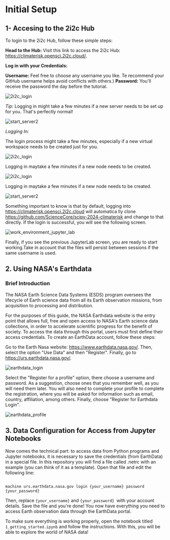 # Initial Setup 

## 1- Accesing to the 2i2c Hub
To login to the 2i2c Hub, follow these simple steps:

**Head to the Hub:** Visit this link to access the 2i2c Hub: https://climaterisk.opensci.2i2c.cloud/.

**Log in with your Credentials:**

**Username:** Feel free to choose any username you like.  Te recommend your GitHub username helps avoid conflicts with others.)
**Password:** You'll receive the password the day before the tutorial.


![2i2c_login](../assets/2i2c_login.png)

*Tip:* Logging in might take a few minutes if a new server needs to be set up for you. That's perfectly normal!

![start_server2](../assets/start_server.png)

*Logging In:*

The login process might take a few minutes, especially if a new virtual workspace needs to be created just for you. 


![2i2c_login](../assets/2i2c_login.png)

Logging in maytake a few minutes if a new node needs to be created.


![2i2c_login](../assets/2i2c_login.png)


Logging in maytake a few minutes if a new node needs to be created.

![start_server2](../assets/start_server_2i2c.png)



Something important to know is that by default, logging into https://climaterisk.opensci.2i2c.cloud will automatica
lly clone https://github.com/ScienceCore/scipy-2024-climaterisk and change to that directly. If the login is successful, you will see the following screen. 



![work_environment_jupyter_lab](../assets/work_environment_jupyter_lab.png) 



Finally, if you see the previous JupyterLab screen, you are ready to start working.Take in account that the files will persist between sessions if the same username is used. 




## 2. Using NASA's Earthdata

### Brief Introduction

The NASA Earth Science Data Systems (ESDS) program oversees the lifecycle of Earth science data from all its Earth observation missions, from acquisition to processing and distribution.

For the purposes of this guide, the NASA Earthdata website is the entry point that allows full, free and open access to NASA's Earth science data collections, in order to accelerate scientific progress for the benefit of society. To access the data through this portal, users must first define their access credentials. To create an EarthData account, follow these steps:

Go to the Earth Nasa website: https://www.earthdata.nasa.gov/. Then, select the option "Use Data" and then "Register". Finally, go to https://urs.earthdata.nasa.gov/.

![earthdata_login](../assets/earthdata_login.png) 

Select the "Register for a profile" option, there choose a username and password. As a suggestion, choose ones that you remember well, as you will need them later. You will also need to complete your profile to complete the registration, where you will be asked for information such as email, country, affiliation, among others. Finally, choose "Register for Earthdata Login".

![earthdata_profile](../assets/earthdata_profile2.png) 

## 3. Data Configuration for Access from Jupyter Notebooks


Now comes the technical part: to access data from Python programs and Jupyter notebooks, it is necessary to save the credentials (from EarthData) in a special file. In this repository you will find a file called .netrc with an example (you can think of it as a template). Open that file and edit the following line:
```

machine urs.earthdata.nasa.gov login {your_username} password {your_password}
```

Then, replace `{your_username}` and `{your_password} `with your account details. Save the file and you're done! You now have everything you need to access Earth observation data through the EarthData portal. ️

To make sure everything is working properly, open the notebook titled `1_getting_started.ipynb` and follow the instructions. With this, you will be able to explore the world of NASA data!




